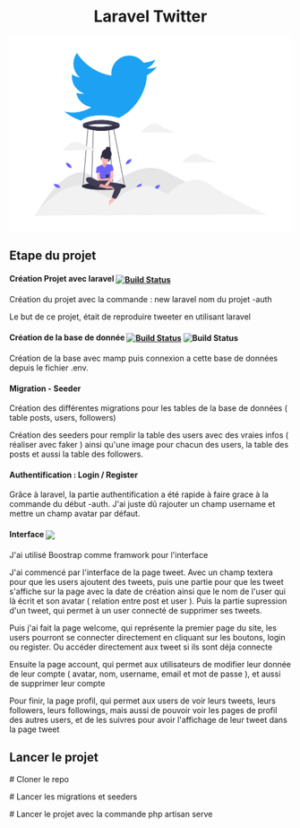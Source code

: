 <h1 align="center">Laravel Twitter</h1>


<p align="center">
   <img align="center" src="public/img/tweet.png" width="600">
</p>

<h2>Etape du projet</h2>

<h4>Création Projet avec laravel  <a href="https://travis-ci.org/laravel/framework"> 
<img align="center" src="https://res.cloudinary.com/dtfbvvkyp/image/upload/v1566331377/laravel-logolockup-cmyk-red.svg" alt="Build Status" width="150"></a></h4>
<p>Création du projet avec la commande : new laravel nom du projet -auth </p>
<p>Le but de ce projet, était de reproduire tweeter en utilisant laravel</p>


<h4>Création de la base de donnée


<a href="https://www.mamp.info/fr/"> 
<img align="center" src="https://www.mamp.info/images/icons/mamp.png" alt="Build Status" width="40"></a>



<img align="center" src="https://c7.uihere.com/icons/210/340/991/mysql-5fba0f1cddb0c0db446ec9f49b1b5d31.png" alt="Build Status" width="40">
</h4>

<p>Création de la base avec mamp puis connexion a cette base de données depuis le fichier .env.</p>

<h4>Migration - Seeder</h4>
<p>Création des différentes migrations pour les tables de la base de données ( table posts, users, followers)</p>
<p>Création des seeders pour remplir la table des users avec des vraies infos ( réaliser avec faker ) ainsi qu'une image pour chacun des users, la table des posts et aussi la table des followers. </p>

<h4>Authentification : Login / Register</h4>
<p>Grâce à laravel, la partie authentification a été rapide à faire grace à la commande du début -auth. J'ai juste dû rajouter un champ username et mettre un champ avatar par défaut.</p>

<h4>Interface
<img align="center" src="https://www.kindpng.com/picc/m/300-3001456_bootstrap-bootstrap-4-icon-png-transparent-png.png" width="40">
</h4>

<p>J'ai utilisé Boostrap comme framwork pour l'interface</p>
<p>J'ai commencé par l'interface de la page tweet. Avec un champ textera pour que les users ajoutent des tweets, puis une partie pour que les tweet s'affiche sur la page avec la date de création ainsi que le nom de l'user qui là écrit et son avatar ( relation entre post et user ). Puis la partie supression d'un tweet, qui permet à un user connecté de supprimer ses tweets.

<p>Puis j'ai fait la page welcome, qui représente la premier page du site, les users pourront se connecter directement en cliquant sur les boutons, login ou register. Ou accéder directement aux tweet si ils sont déja connecte</p>
<p>Ensuite la page account, qui permet aux utilisateurs de modifier leur donnée de leur compte ( avatar, nom, username, email et mot de passe ), et aussi de supprimer leur compte</p>
<p>Pour finir, la page profil, qui permet aux users de voir leurs tweets, leurs followers, leurs followings, mais aussi de pouvoir voir les pages de profil des autres users, et de les suivres pour avoir l'affichage de leur tweet dans la page tweet </p>


<h2>Lancer le projet</h2>

<p># Cloner le repo</p>
<p># Lancer les migrations et seeders</p>
<p># Lancer le projet avec la commande php artisan serve</p>


